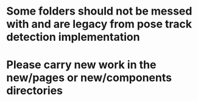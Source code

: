 # Some folders should not be messed with and are legacy from pose track detection implementation

# Please carry new work in the new/pages or new/components directories